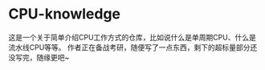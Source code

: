 # CPU-knowledge
这是一个关于简单介绍CPU工作方式的仓库，比如说什么是单周期CPU、什么是流水线CPU等等。
作者正在备战考研，随便写了一点东西，剩下的超标量部分还没写完，随缘更吧~
